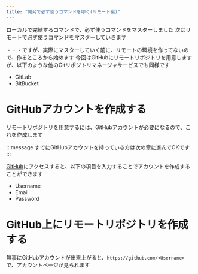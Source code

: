 ```yaml
---
title: "開発で必ず使うコマンドを叩く(リモート編)"
---
```


ローカルで完結するコマンドで、必ず使うコマンドをマスターしました
次はリモートで必ず使うコマンドをマスターしていきます

・・・ですが、実際にマスターしていく前に、リモートの環境を作ってないので、作るところから始めます
今回はGitHubにリモートリポジトリを用意しますが、以下のような他のGitリポジトリマネージャサービスでも同様です

* GitLab
* BitBucket

# GitHubアカウントを作成する

リモートリポジトリを用意するには、GitHubアカウントが必要になるので、これを作成します

:::message
すでにGitHubアカウントを持っている方は次の章に進んでOKです
:::

[GitHub](https://github.com/)にアクセスすると、以下の項目を入力することでアカウントを作成することができます

* Username
* Email
* Password

# GitHub上にリモートリポジトリを作成する

無事にGitHubアカウントが出来上がると、`https://github.com/<Username>`で、アカウントページが見られます